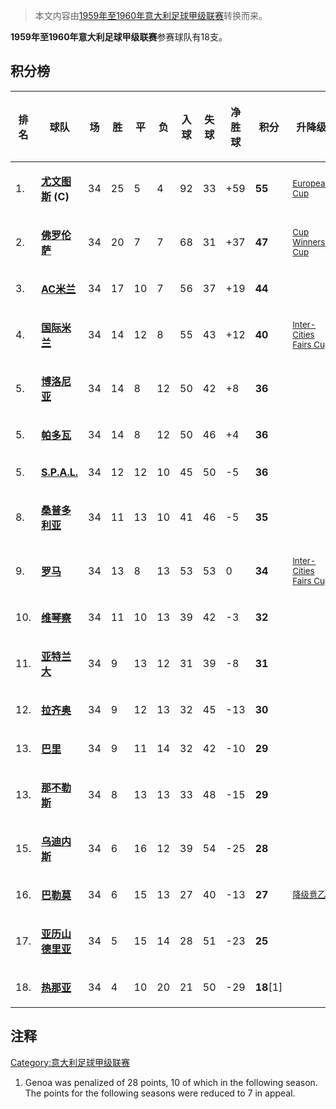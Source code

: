 > 本文内容由[1959年至1960年意大利足球甲级联赛](https://zh.wikipedia.org/wiki/1959年至1960年意大利足球甲级联赛)转换而来。


**1959年至1960年意大利足球甲级联赛**参赛球队有18支。

## 积分榜

<table>
<thead>
<tr class="header">
<th><p>排名<br />
</p></th>
<th><p>球队<br />
</p></th>
<th><p>场<br />
</p></th>
<th><p>胜<br />
</p></th>
<th><p>平<br />
</p></th>
<th><p>负<br />
</p></th>
<th><p>入球<br />
</p></th>
<th><p>失球<br />
</p></th>
<th><p>净胜球<br />
</p></th>
<th><p>积分<br />
</p></th>
<th><p>升降级<br />
</p></th>
</tr>
</thead>
<tbody>
<tr class="odd">
<td><p>1.</p></td>
<td><p><strong><a href="../Page/尤文图斯足球俱乐部.md" title="wikilink">尤文图斯</a></strong> <strong>(C)</strong></p></td>
<td><p>34</p></td>
<td><p>25</p></td>
<td><p>5</p></td>
<td><p>4</p></td>
<td><p>92</p></td>
<td><p>33</p></td>
<td><p>+59</p></td>
<td><p><strong>55</strong></p></td>
<td><p><small><a href="https://zh.wikipedia.org/wiki/European_Cup_1960-61" title="wikilink">European Cup</a></small></p></td>
</tr>
<tr class="even">
<td><p>2.</p></td>
<td><p><strong><a href="../Page/佛罗伦萨足球俱乐部.md" title="wikilink">佛罗伦萨</a></strong></p></td>
<td><p>34</p></td>
<td><p>20</p></td>
<td><p>7</p></td>
<td><p>7</p></td>
<td><p>68</p></td>
<td><p>31</p></td>
<td><p>+37</p></td>
<td><p><strong>47</strong></p></td>
<td><p><small><a href="https://zh.wikipedia.org/wiki/UEFA_Cup_Winners&#39;_Cup_1960-61" title="wikilink">Cup Winners' Cup</a></small></p></td>
</tr>
<tr class="odd">
<td><p>3.</p></td>
<td><p><strong><a href="../Page/AC米兰.md" title="wikilink">AC米兰</a></strong></p></td>
<td><p>34</p></td>
<td><p>17</p></td>
<td><p>10</p></td>
<td><p>7</p></td>
<td><p>56</p></td>
<td><p>37</p></td>
<td><p>+19</p></td>
<td><p><strong>44</strong></p></td>
<td></td>
</tr>
<tr class="even">
<td><p>4.</p></td>
<td><p><strong><a href="https://zh.wikipedia.org/wiki/国际米兰" title="wikilink">国际米兰</a></strong></p></td>
<td><p>34</p></td>
<td><p>14</p></td>
<td><p>12</p></td>
<td><p>8</p></td>
<td><p>55</p></td>
<td><p>43</p></td>
<td><p>+12</p></td>
<td><p><strong>40</strong></p></td>
<td><p><small><a href="https://zh.wikipedia.org/wiki/Inter-Cities_Fairs_Cup_1960-61" title="wikilink">Inter-Cities Fairs Cup</a></small></p></td>
</tr>
<tr class="odd">
<td><p>5.</p></td>
<td><p><strong><a href="../Page/博洛尼亚足球俱乐部.md" title="wikilink">博洛尼亚</a></strong></p></td>
<td><p>34</p></td>
<td><p>14</p></td>
<td><p>8</p></td>
<td><p>12</p></td>
<td><p>50</p></td>
<td><p>42</p></td>
<td><p>+8</p></td>
<td><p><strong>36</strong></p></td>
<td></td>
</tr>
<tr class="even">
<td><p>5.</p></td>
<td><p><strong><a href="https://zh.wikipedia.org/wiki/帕多瓦足球俱乐部" title="wikilink">帕多瓦</a></strong></p></td>
<td><p>34</p></td>
<td><p>14</p></td>
<td><p>8</p></td>
<td><p>12</p></td>
<td><p>50</p></td>
<td><p>46</p></td>
<td><p>+4</p></td>
<td><p><strong>36</strong></p></td>
<td></td>
</tr>
<tr class="odd">
<td><p>5.</p></td>
<td><p><strong><a href="https://zh.wikipedia.org/wiki/SPAL_1907" title="wikilink">S.P.A.L.</a></strong></p></td>
<td><p>34</p></td>
<td><p>12</p></td>
<td><p>12</p></td>
<td><p>10</p></td>
<td><p>45</p></td>
<td><p>50</p></td>
<td><p>-5</p></td>
<td><p><strong>36</strong></p></td>
<td></td>
</tr>
<tr class="even">
<td><p>8.</p></td>
<td><p><strong><a href="https://zh.wikipedia.org/wiki/桑普多利亚" title="wikilink">桑普多利亚</a></strong></p></td>
<td><p>34</p></td>
<td><p>11</p></td>
<td><p>13</p></td>
<td><p>10</p></td>
<td><p>41</p></td>
<td><p>46</p></td>
<td><p>-5</p></td>
<td><p><strong>35</strong></p></td>
<td></td>
</tr>
<tr class="odd">
<td><p>9.</p></td>
<td><p><strong><a href="https://zh.wikipedia.org/wiki/罗马体育俱乐部" title="wikilink">罗马</a></strong></p></td>
<td><p>34</p></td>
<td><p>13</p></td>
<td><p>8</p></td>
<td><p>13</p></td>
<td><p>53</p></td>
<td><p>53</p></td>
<td><p>0</p></td>
<td><p><strong>34</strong></p></td>
<td><p><small><a href="https://zh.wikipedia.org/wiki/Inter-Cities_Fairs_Cup_1960-61" title="wikilink">Inter-Cities Fairs Cup</a></small></p></td>
</tr>
<tr class="even">
<td><p>10.</p></td>
<td><p><strong><a href="../Page/维琴察足球俱乐部.md" title="wikilink">维琴察</a></strong></p></td>
<td><p>34</p></td>
<td><p>11</p></td>
<td><p>10</p></td>
<td><p>13</p></td>
<td><p>39</p></td>
<td><p>42</p></td>
<td><p>-3</p></td>
<td><p><strong>32</strong></p></td>
<td></td>
</tr>
<tr class="odd">
<td><p>11.</p></td>
<td><p><strong><a href="https://zh.wikipedia.org/wiki/亚特兰大足球俱乐部" title="wikilink">亚特兰大</a></strong></p></td>
<td><p>34</p></td>
<td><p>9</p></td>
<td><p>13</p></td>
<td><p>12</p></td>
<td><p>31</p></td>
<td><p>39</p></td>
<td><p>-8</p></td>
<td><p><strong>31</strong></p></td>
<td></td>
</tr>
<tr class="even">
<td><p>12.</p></td>
<td><p><strong><a href="https://zh.wikipedia.org/wiki/拉齐奥足球俱乐部" title="wikilink">拉齐奥</a></strong></p></td>
<td><p>34</p></td>
<td><p>9</p></td>
<td><p>12</p></td>
<td><p>13</p></td>
<td><p>32</p></td>
<td><p>45</p></td>
<td><p>-13</p></td>
<td><p><strong>30</strong></p></td>
<td></td>
</tr>
<tr class="odd">
<td><p>13.</p></td>
<td><p><strong><a href="https://zh.wikipedia.org/wiki/巴里体育俱乐部" title="wikilink">巴里</a></strong></p></td>
<td><p>34</p></td>
<td><p>9</p></td>
<td><p>11</p></td>
<td><p>14</p></td>
<td><p>32</p></td>
<td><p>42</p></td>
<td><p>-10</p></td>
<td><p><strong>29</strong></p></td>
<td></td>
</tr>
<tr class="even">
<td><p>13.</p></td>
<td><p><strong><a href="../Page/那不勒斯足球俱乐部.md" title="wikilink">那不勒斯</a></strong></p></td>
<td><p>34</p></td>
<td><p>8</p></td>
<td><p>13</p></td>
<td><p>13</p></td>
<td><p>33</p></td>
<td><p>48</p></td>
<td><p>-15</p></td>
<td><p><strong>29</strong></p></td>
<td></td>
</tr>
<tr class="odd">
<td><p>15.</p></td>
<td><p><strong><a href="../Page/乌迪内斯足球俱乐部.md" title="wikilink">乌迪内斯</a></strong></p></td>
<td><p>34</p></td>
<td><p>6</p></td>
<td><p>16</p></td>
<td><p>12</p></td>
<td><p>39</p></td>
<td><p>54</p></td>
<td><p>-25</p></td>
<td><p><strong>28</strong></p></td>
<td></td>
</tr>
<tr class="even">
<td><p>16.</p></td>
<td><p><strong><a href="https://zh.wikipedia.org/wiki/巴勒莫足球俱乐部" title="wikilink">巴勒莫</a></strong></p></td>
<td><p>34</p></td>
<td><p>6</p></td>
<td><p>15</p></td>
<td><p>13</p></td>
<td><p>27</p></td>
<td><p>40</p></td>
<td><p>-13</p></td>
<td><p><strong>27</strong></p></td>
<td><p><small><a href="https://zh.wikipedia.org/wiki/Serie_B_1960-61" title="wikilink">降级意乙</a></small></p></td>
</tr>
<tr class="odd">
<td><p>17.</p></td>
<td><p><strong><a href="https://zh.wikipedia.org/wiki/亚历山德里亚足球俱乐部" title="wikilink">亚历山德里亚</a></strong></p></td>
<td><p>34</p></td>
<td><p>5</p></td>
<td><p>15</p></td>
<td><p>14</p></td>
<td><p>28</p></td>
<td><p>51</p></td>
<td><p>-23</p></td>
<td><p><strong>25</strong></p></td>
<td></td>
</tr>
<tr class="even">
<td><p>18.</p></td>
<td><p><strong><a href="../Page/热那亚板球与足球俱乐部.md" title="wikilink">热那亚</a></strong></p></td>
<td><p>34</p></td>
<td><p>4</p></td>
<td><p>10</p></td>
<td><p>20</p></td>
<td><p>21</p></td>
<td><p>50</p></td>
<td><p>-29</p></td>
<td><p><strong>18</strong>[1]</p></td>
<td></td>
</tr>
</tbody>
</table>

## 注释

<references/>

[Category:意大利足球甲级联赛](https://zh.wikipedia.org/wiki/Category:意大利足球甲级联赛 "wikilink")

1.  Genoa was penalized of 28 points, 10 of which in the following season. The points for the following seasons were reduced to 7 in appeal.